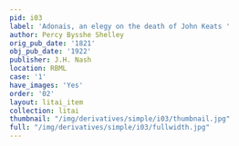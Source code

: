 ```yaml
---
pid: i03
label: 'Adonais, an elegy on the death of John Keats '
author: Percy Bysshe Shelley
orig_pub_date: '1821'
obj_pub_date: '1922'
publisher: J.H. Nash
location: RBML
case: '1'
have_images: 'Yes'
order: '02'
layout: litai_item
collection: litai
thumbnail: "/img/derivatives/simple/i03/thumbnail.jpg"
full: "/img/derivatives/simple/i03/fullwidth.jpg"
---
```


